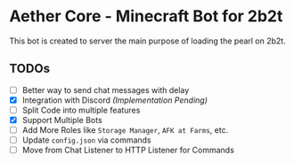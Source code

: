 # Aether Core - Minecraft Bot for 2b2t

This bot is created to server the main purpose of loading the pearl on 2b2t.

## TODOs

- [ ] Better way to send chat messages with delay
- [x] Integration with Discord _(Implementation Pending)_
- [ ] Split Code into multiple features
- [x] Support Multiple Bots
- [ ] Add More Roles like `Storage Manager`, `AFK at Farms`, etc.
- [ ] Update `config.json` via commands
- [ ] Move from Chat Listener to HTTP Listener for Commands